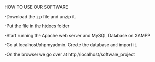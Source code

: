 HOW TO USE OUR SOFTWARE

-Download the zip file and unzip it.

-Put the file in the htdocs folder

-Start running the Apache web server and MySQL Database on XAMPP

-Go at localhost/phpmyadmin. Create the database and import it.

-On the browser we go over at http://localhost/software_project

